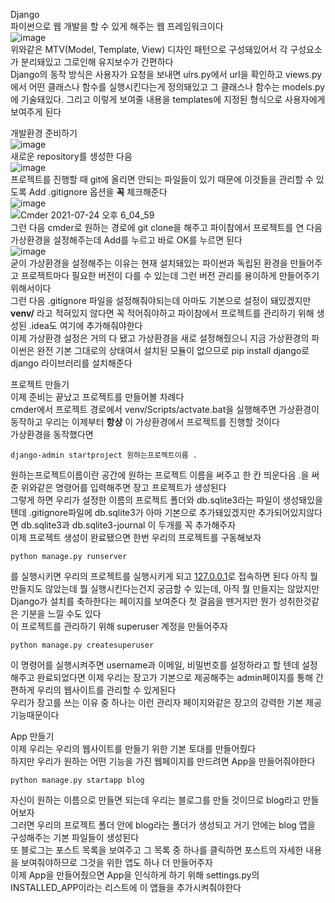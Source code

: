 Django  
파이썬으로 웹 개발을 할 수 있게 해주는 웹 프레임워크이다  
![image](https://user-images.githubusercontent.com/86886486/126862343-0bf0f8b4-8532-44b3-a5f6-f594114e98d6.png)  
위와같은 MTV(Model, Template, View) 디자인 패턴으로 구성돼있어서 각 구성요소가 분리돼있고 그로인해 유지보수가 간편하다  
Django의 동작 방식은 사용자가 요청을 보내면 ulrs.py에서 url을 확인하고 views.py에서 어떤 클래스나 함수를 실행시킨다는게 정의돼있고 그 클래스나 함수는 models.py에 기술돼있다. 그리고 이렇게 보여줄 내용을 templates에 지정된 형식으로 사용자에게 보여주게 된다  

개발환경 준비하기  
![image](https://user-images.githubusercontent.com/86886486/126862961-042e8953-89df-451a-9eef-c061d34f4b93.png)  
새로운 repository를 생성한 다음  
![image](https://user-images.githubusercontent.com/86886486/126863041-62bdf835-2cd8-4355-915c-9ec6109b1e82.png)  
프로젝트를 진행할 때 git에 올리면 안되는 파일들이 있기 때문에 이것들을 관리할 수 있도록 Add .gitignore 옵션을 __꼭__ 체크해준다  
![image](https://user-images.githubusercontent.com/86886486/126863288-4db55b8c-254d-4dfb-8375-79adf5d3163f.png)  
![Cmder 2021-07-24 오후 6_04_59](https://user-images.githubusercontent.com/86886486/126863701-dee8b36e-53f4-4046-9372-62c85e6e8af0.png)  
그런 다음 cmder로 원하는 경로에 git clone을 해주고 파이참에서 프로젝트를 연 다음 가상환경을 설정해주는데 Add를 누르고 바로 OK를 누르면 된다  
![image](https://user-images.githubusercontent.com/86886486/126864005-00e29809-10f9-4192-948a-204ec12dae5e.png)  
굳이 가상환경을 설정해주는 이유는 현재 설치돼있는 파이썬과 독립된 환경을 만들어주고 프로젝트마다 필요한 버전이 다를 수 있는데 그런 버전 관리를 용이하게 만들어주기 위해서이다  
그런 다음 .gitignore 파일을 설정해줘야되는데 아마도 기본으로 설정이 돼있겠지만 __venv/__ 라고 적혀있지 않다면 꼭 적어줘야하고 파이참에서 프로젝트를 관리하기 위해 생성된 .idea도 여기에 추가해줘야한다  
이제 가상환경 설정은 거의 다 됐고 가상환경을 새로 설정해줬으니 지금 가상환경의 파이썬은 완전 기본 그대로의 상태여서 설치된 모듈이 없으므로 pip install django로 django 라이브러리를 설치해준다  

프로젝트 만들기  
이제 준비는 끝났고 프로젝트를 만들어볼 차례다  
cmder에서 프로젝트 경로에서 venv/Scripts/actvate.bat을 실행해주면 가상환경이 동작하고 우리는 이제부터 __항상__ 이 가상환경에서 프로젝트를 진행할 것이다  
가상환경을 동작했다면
    
    django-admin startproject 원하는프로젝트이름 .  

원하는프로젝트이름이란 공간에 원하는 프로젝트 이름을 써주고 한 칸 띄운다음 .을 써준 위와같은 명령어를 입력해주면 장고 프로젝트가 생성된다  
그렇게 하면 우리가 설정한 이름의 프로젝트 폴더와 db.sqlite3라는 파일이 생성돼있을텐데 .gitignore파일에 db.sqlite3가 아마 기본으로 추가돼있겠지만 추가되어있지않다면 db.sqlite3과 db.sqlite3-journal 이 두개를 꼭 추가해주자  
이제 프로젝트 생성이 완료됐으면 한번 우리의 프로젝트를 구동해보자  

    python manage.py runserver
    
를 실행시키면 우리의 프로젝트를 실행시키게 되고 [127.0.0.1](127.0.0.1)로 접속하면 된다
아직 뭘 만들지도 않았는데 뭘 실행시킨다는건지 궁금할 수 있는데, 아직 뭘 만들지는 않았지만 Django가 설치를 축하한다는 페이지를 보여준다 첫 걸음을 뗀거지만 뭔가 성취한것같은 기분을 느낄 수도 있다    
이 프로젝트를 관리하기 위해 superuser 계정을 만들어주자  
    
    python manage.py createsuperuser
    
이 명령어를 실행시켜주면 username과 이메일, 비밀번호를 설정하라고 할 텐데 설정해주고 완료되었다면 이제 우리는 장고가 기본으로 제공해주는 admin페이지를 통해 간편하게 우리의 웹사이트를 관리할 수 있게된다  
우리가 장고를 쓰는 이유 중 하나는 이런 관리자 페이지와같은 장고의 강력한 기본 제공 기능때문이다  

App 만들기  
이제 우리는 우리의 웹사이트를 만들기 위한 기본 토대를 만들어줬다  
하지만 우리가 원하는 어떤 기능을 가진 웹페이지를 만드려면 App을 만들어줘야한다  

    python manage.py startapp blog
    
자신이 원하는 이름으로 만들면 되는데 우리는 블로그를 만들 것이므로 blog라고 만들어보자  
그러면 우리의 프로젝트 폴더 안에 blog라는 폴더가 생성되고 거기 안에는 blog 앱을 구성해주는 기본 파일들이 생성된다  
또 블로그는 포스트 목록을 보여주고 그 목록 중 하나를 클릭하면 포스트의 자세한 내용을 보여줘야하므로 그것을 위한 앱도 하나 더 만들어주자  
이제 App을 만들어줬으면 App을 인식하게 하기 위해 settings.py의 INSTALLED_APP이라는 리스트에 이 앱들을 추가시켜줘야한다  

